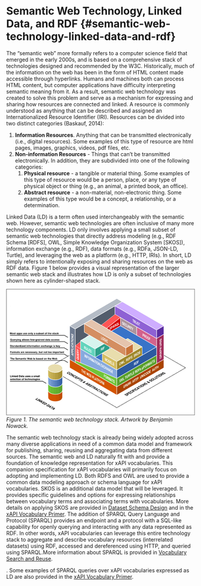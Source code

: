 # Semantic Web Technology, Linked Data, and RDF {#semantic-web-technology-linked-data-and-rdf}

The “semantic web” more formally refers to a computer science field that emerged in the early 2000s, and is based on a comprehensive stack of technologies designed and recommended by the W3C. Historically, much of the information on the web has been in the form of HTML content made accessible through hyperlinks. Humans and machines both can process HTML content, but computer applications have difficulty interpreting semantic meaning from it. As a result, semantic web technology was created to solve this problem and serve as a mechanism for expressing and sharing how resources are connected and linked. A resource is commonly understood as anything that can be described and assigned an Internationalized Resource Identifier (IRI). Resources can be divided into two distinct categories (Baskauf, 2014):

1.  **Information Resources**. Anything that can be transmitted electronically (i.e., digital resources). Some examples of this type of resource are html pages, images, graphics, videos, pdf files, etc.
2.  **Non-information Resources** - Things that can’t be transmitted electronically. In addition, they are subdivided into one of the following categories:
    1.  **Physical resource** - a tangible or material thing. Some examples of this type of resource would be a person, place, or any type of physical object or thing (e.g., an animal, a printed book, an office).
    2.  **Abstract resource** - a non-material, non-electronic thing. Some examples of this type would be a concept, a relationship, or a determination.

Linked Data (LD) is a term often used interchangeably with the semantic web. However, semantic web technologies are often inclusive of many more technology components. LD only involves applying a small subset of semantic web technologies that directly address modeling (e.g., RDF Schema [RDFS], OWL, Simple Knowledge Organization System [SKOS]), information exchange (e.g., RDF), data formats (e.g., RDFa, JSON-LD, Turtle), and leveraging the web as a platform (e.g., HTTP, IRIs). In short, LD simply refers to intentionally exposing and sharing resources on the web as RDF data. Figure 1 below provides a visual representation of the larger semantic web stack and illustrates how LD is only a subset of technologies shown here as cylinder-shaped stack.

![semantic_web_technology_stack.png](../assets/semanticweb_technology_stack.png)
*Figure 1\. The semantic web technology stack. Artwork by Benjamin Nowack.*

The semantic web technology stack is already being widely adopted across many diverse applications in need of a common data model and framework for publishing, sharing, reusing and aggregating data from different sources. The semantic web and LD naturally fit with and provide a foundation of knowledge representation for xAPI vocabularies. This companion specification for xAPI vocabularies will primarily focus on adopting and implementing LD. Both RDFS and OWL are used to provide a common data modeling approach or schema language for xAPI vocabularies. SKOS is an additional data model that will be leveraged. It provides specific guidelines and options for expressing relationships between vocabulary terms and associating terms with vocabularies. More details on applying SKOS are provided in [Dataset Schema Design](../dataset_schema_design/alignment_with_skos.md) and in the [xAPI Vocabulary Primer](https://). The addition of SPARQL Query Language and Protocol (SPARQL) provides an endpoint and a protocol with a SQL-like capability for openly querying and interacting with any data represented as RDF. In other words, xAPI vocabularies can leverage this entire technology stack to aggregate and describe vocabulary resources (interrelated datasets) using RDF, accessed and dereferenced using HTTP, and queried using SPARQL.More information about SPARQL is provided in [Vocabulary Search and Reuse](../vocabulary_search_and_reuse.md).

. Some examples of SPARQL queries over xAPI vocabularies expressed as LD are also provided in the [xAPI Vocabulary Primer](https://docs.google.com/document/d/1mQDMOussZ7iKkW5jk1sM8KrOOzjsUYVUmSSXyEhk8v8/edit).